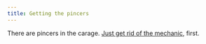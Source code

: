 ```yaml
---
title: Getting the pincers
---
```


There are pincers in the carage. [Just get rid of the mechanic](060-mechanic.md), first.
